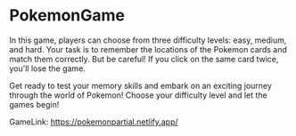 # PokemonGame

In this game, players can choose from three difficulty levels: easy, medium, and hard. Your task is to remember the locations of the Pokemon cards and match them correctly. But be careful! If you click on the same card twice, you'll lose the game.

Get ready to test your memory skills and embark on an exciting journey through the world of Pokemon! Choose your difficulty level and let the games begin!

GameLink: https://pokemonpartial.netlify.app/

